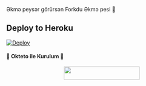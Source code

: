 Əkmə peysər görürsən Forkdu Əkmə pesi
📝
## Deploy to Heroku

[![Deploy](https://www.herokucdn.com/deploy/button.svg)](https://heroku.com/deploy?template=https://github.com/ni20hat/gunelsozbot)

<h4>🔺 Okteto ile Kurulum 🔻</h4> 

<p align="center"><a href="https://cloud.okteto.com/deploy?repository=https://github.com/ni20hat/gunelsozbot"><img src="https://img.shields.io/badge/Deploy%20To%20Okteto-informational?style=for-the-badge&logo=Okteto" width="200" height="35.45"/></a></p>
